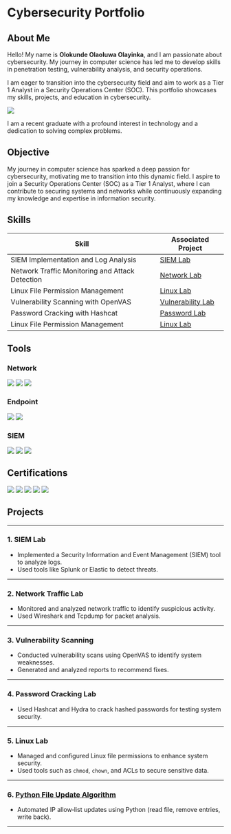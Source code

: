 # Cybersecurity Portfolio

## About Me
Hello! My name is **Olokunde Olaoluwa Olayinka**, and I am passionate about cybersecurity. My journey in computer science has led me to develop skills in penetration testing, vulnerability analysis, and security operations. 

I am eager to transition into the cybersecurity field and aim to work as a Tier 1 Analyst in a Security Operations Center (SOC). This portfolio showcases my skills, projects, and education in cybersecurity.

<a href="https://www.linkedin.com/in/olaoluwa-olokunde-4779672bb/?trk=opento_sprofile_goalscard">
  <img src="https://img.shields.io/badge/-LinkedIn-0072b1?&style=for-the-badge&logo=linkedin&logoColor=white" />
</a>

I am a recent graduate with a profound interest in technology and a dedication to solving complex problems.

## Objective

My journey in computer science has sparked a deep passion for cybersecurity, motivating me to transition into this dynamic field. I aspire to join a Security Operations Center (SOC) as a Tier 1 Analyst, where I can contribute to securing systems and networks while continuously expanding my knowledge and expertise in information security.

## Skills

| Skill                                         | Associated Project         |
|-----------------------------------------------|----------------------------|
| SIEM Implementation and Log Analysis          | [SIEM Lab](#siem-lab)      |
| Network Traffic Monitoring and Attack Detection | [Network Lab](#network-lab) |
| Linux File Permission Management              | [Linux Lab](#linux-lab) |
| Vulnerability Scanning with OpenVAS           | [Vulnerability Lab](#vulnerability-scanning) |
| Password Cracking with Hashcat                | [Password Lab](#password-cracking-lab) |
| Linux File Permission Management              | [Linux Lab](#linux-lab)    |

## Tools

### Network
<div>
    <img src="https://img.shields.io/badge/-Wireshark-1679A7?&style=for-the-badge&logo=Wireshark&logoColor=white" />
    <img src="https://img.shields.io/badge/-Suricata-EF3B2D?&style=for-the-badge&logo=Suricata&logoColor=white" />
    <img src="https://img.shields.io/badge/-Zeek-777BB4?&style=for-the-badge&logo=Zeek&logoColor=white" />
</div>

### Endpoint
<div>
    <img src="https://img.shields.io/badge/-Microsoft_Defender_for_Endpoint-00A4EF?&style=for-the-badge&logo=Microsoft&logoColor=white" />
    <img src="https://img.shields.io/badge/-Velociraptor-4B275F?&style=for-the-badge&logo=Velociraptor&logoColor=white" />
</div>

### SIEM
<div>
    <img src="https://img.shields.io/badge/-Microsoft_Sentinel-0078D4?&style=for-the-badge&logo=Microsoft&logoColor=white" />
    <img src="https://img.shields.io/badge/-Splunk-000000?&style=for-the-badge&logo=Splunk&logoColor=white" />
    <img src="https://img.shields.io/badge/-Elastic-005571?&style=for-the-badge&logo=Elastic&logoColor=white" />
</div>

## Certifications
<div>
<img src="https://img.shields.io/badge/-Security%2B-FF0000?&style=for-the-badge&logo=CompTIA&logoColor=white" />
<img src="https://img.shields.io/badge/-Network%2B-007ACC?&style=for-the-badge&logo=CompTIA&logoColor=white" />
<img src="https://img.shields.io/badge/-A%2B-4D4D4D?&style=for-the-badge&logo=CompTIA&logoColor=white" />
<img src="https://img.shields.io/badge/-CDSA-006400?&style=for-the-badge&logoColor=white" />
<img src="https://img.shields.io/badge/-CCD-000080?&style=for-the-badge&logoColor=white" />
</div>

## Projects

---

### 1. SIEM Lab
- Implemented a Security Information and Event Management (SIEM) tool to analyze logs.
- Used tools like Splunk or Elastic to detect threats.

---

### 2. Network Traffic Lab
- Monitored and analyzed network traffic to identify suspicious activity.
- Used Wireshark and Tcpdump for packet analysis.

---

### 3. Vulnerability Scanning
- Conducted vulnerability scans using OpenVAS to identify system weaknesses.
- Generated and analyzed reports to recommend fixes.

---

### 4. Password Cracking Lab
- Used Hashcat and Hydra to crack hashed passwords for testing system security.

---

### 5. Linux Lab
- Managed and configured Linux file permissions to enhance system security.
- Used tools such as `chmod`, `chown`, and ACLs to secure sensitive data.

---

### 6. [Python File Update Algorithm](projects/python-file-update-algorithm.md)
- Automated IP allow‑list updates using Python (read file, remove entries, write back).

---
